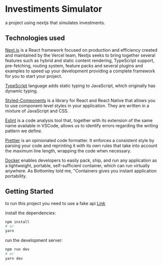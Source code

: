 <h1>Investiments Simulator</h1>

a project using nextjs that simulates investments.

## Technologies used

[Next.js](https://nextjs.org/) is a React framework focused on production and efficiency created and maintained by the Vercel team, Nextjs seeks to bring together several features such as hybrid and static content rendering, TypeScript support, pre-fetching, routing system, feature packs and several plugins and examples to speed up your development providing a complete framework for you to start your project.

[TypeScript](https://www.typescriptlang.org/) language adds static typing to JavaScript, which originally has dynamic typing.

[Styled-Components](https://styled-components.com/) is a library for React and React Native that allows you to use component-level styles in your application. They are written in a mixture of JavaScript and CSS.

[Eslint](https://eslint.org/) is a code analysis tool that, together with its extension of the same name available in VSCode, allows us to identify errors regarding the writing pattern we define.

[Prettier](https://prettier.io/) is an opinionated code formatter. It enforces a consistent style by parsing your code and reprinting it with its own rules that take into account the maximum line length, wrapping the code when necessary.

[Docker](https://www.docker.com/) enables developers to easily pack, ship, and run any application as a lightweight, portable, self-sufficient container, which can run virtually anywhere. As Bottomley told me, "Containers gives you instant application portability.

## Getting Started


to run this project you need to use a fake api [Link](https://github.com/eqi-investimentos/desafio-fake-api)

install the dependencies:

```bash
npm install
# or
yarn
```
run the development server:

```bash
npm run dev
# or
yarn dev
```
